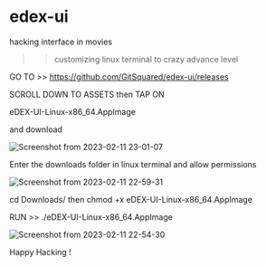 # edex-ui
hacking interface in movies
>> customizing linux terminal to crazy advance level

GO TO >>
https://github.com/GitSquared/edex-ui/releases

SCROLL DOWN TO ASSETS then TAP ON

eDEX-UI-Linux-x86_64.AppImage  

and download

![Screenshot from 2023-02-11 23-01-07](https://user-images.githubusercontent.com/70329325/218272205-27083d1f-230c-4a3a-ae27-1488cd745073.png)

Enter the downloads folder in linux terminal and allow permissions


![Screenshot from 2023-02-11 22-59-31](https://user-images.githubusercontent.com/70329325/218272102-05123f81-c823-4a53-bb6f-6bc51f016594.png)

cd Downloads/ then 
chmod +x  eDEX-UI-Linux-x86_64.AppImage 

RUN >>
./eDEX-UI-Linux-x86_64.AppImage 

![Screenshot from 2023-02-11 22-54-30](https://user-images.githubusercontent.com/70329325/218271856-919f096a-f195-4f2d-8349-8f4920ad4dbd.png)


Happy Hacking !
